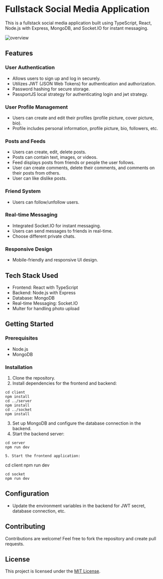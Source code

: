 # Fullstack Social Media Application

This is a fullstack social media application built using TypeScript, React, Node.js with Express, MongoDB, and Socket.IO for instant messaging.

![overview](./screenshots/gif.gif)

## Features

### User Authentication

- Allows users to sign up and log in securely.
- Utilizes JWT (JSON Web Tokens) for authentication and authorization.
- Password hashing for secure storage.
- PassportJS local strategy for authenticating login and jwt strategy.

### User Profile Management

- Users can create and edit their profiles (profile picture, cover picture, bio).
- Profile includes personal information, profile picture, bio, followers, etc.

### Posts and Feeds

- Users can create, edit, delete posts.
- Posts can contain text, images, or videos.
- Feed displays posts from friends or people the user follows.
- User can create comments, delete their comments, and comments on their posts from others.
- User can like dislike posts.

### Friend System

- Users can follow/unfollow users.

### Real-time Messaging

- Integrated Socket.IO for instant messaging.
- Users can send messages to friends in real-time.
- Choose different private chats.

### Responsive Design

- Mobile-friendly and responsive UI design.

## Tech Stack Used

- Frontend: React with TypeScript
- Backend: Node.js with Express
- Database: MongoDB
- Real-time Messaging: Socket.IO
- Multer for handling photo upload

## Getting Started

### Prerequisites

- Node.js
- MongoDB

### Installation

1. Clone the repository.
2. Install dependencies for the frontend and backend:

```
cd client
npm install
cd ../server
npm install
cd ../socket
npm install
```

3. Set up MongoDB and configure the database connection in the backend.
4. Start the backend server:

```
cd server
npm run dev

5. Start the frontend application:

```

cd client
npm run dev

```
cd socket
npm run dev
```

## Configuration

- Update the environment variables in the backend for JWT secret, database connection, etc.

## Contributing

Contributions are welcome! Feel free to fork the repository and create pull requests.

## License

This project is licensed under the [MIT License](LICENSE).

